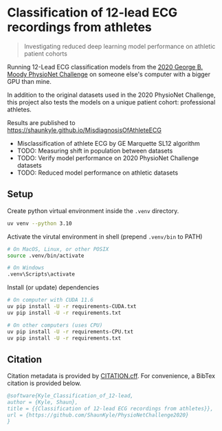 # Classification of 12-lead ECG recordings from athletes

> Investigating reduced deep learning model performance on athletic patient 
cohorts

Running 12-Lead ECG classification models from the [2020 George B. Moody 
PhysioNet Challenge](https://moody-challenge.physionet.org/2020/results/) on 
someone else's computer with a bigger GPU than mine.

In addition to the original datasets used in the 2020 PhysioNet Challenge, this 
project also tests the models on a unique patient cohort: professional 
athletes. 

Results are published to https://shaunkyle.github.io/MisdiagnosisOfAthleteECG
- Misclassification of athlete ECG by GE Marquette SL12 algorithm
- TODO: Measuring shift in population between datasets
- TODO: Verify model performance on 2020 PhysioNet Challenge datasets
- TODO: Reduced model performance on athletic datasets

## Setup

Create python virtual environment inside the `.venv` directory.

```sh
uv venv --python 3.10
```

Activate the virutal environment in shell (prepend `.venv/bin` to PATH)

```sh
# On MacOS, Linux, or other POSIX
source .venv/bin/activate

# On Windows
.venv\Scripts\activate
```

Install (or update) dependencies

```sh
# On computer with CUDA 11.6
uv pip install -U -r requirements-CUDA.txt
uv pip install -U -r requirements.txt

# On other computers (uses CPU)
uv pip install -U -r requirements-CPU.txt
uv pip install -U -r requirements.txt
```

## Citation

Citation metadata is provided by [CITATION.cff](./CITATION.cff). For convenience, a BibTex citation is provided below.

```bibtex
@software{Kyle_Classification_of_12-lead,
author = {Kyle, Shaun},
title = {{Classification of 12-lead ECG recordings from athletes}},
url = {https://github.com/ShaunKyle/PhysioNetChallenge2020}
}
```
